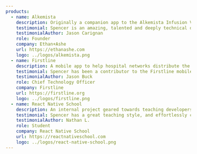 ```yaml
---
products:
  - name: Alkemista
    description: Originally a companion app to the Alkemista Infusion Vessel for spirits. The app evolved into a resource for people to discover, explore, and rank cocktails and alcohol infusions with the goal of expanding to a mini-social network for cocktail aficionados.
    testimonial: Spencer is an amazing, talented and deeply technical developer who helped us transform our vision for creating the single best mobile app for cocktail recipes into reality. With a keen attention-to-detail and an unwavering empathy for the customer, Spencer made even the most complex user tasks breathtakingly simple. He worked side-by-side with our UI/UX designer to build, test and refine the user experience. His full-stack technical development skills allowed us to build our mobile app on a solid foundation for usability, scale and performance. He is also a great guy to work with on a personal level. He responds to issues in a timely manner and works expediently. We plan on using Spencer over the years to come as we refine and expand our mobile strategy.
    testimonialAuthor: Jason Carignan
    role: Founder
    company: Ethan+Ashe
    url: https://ethanashe.com
    logo: ../logos/alkemista.png
  - name: Firstline
    description: A mobile app to help hospital networks distribute the latest guidelines from infectious disease staff to the rest of their colleagues. The app also provided a platform for experts from different hospital networks to collaborate and share information.
    testimonial: Spencer has been a contributor to the Firstline mobile product over several years. His work with Firstline has ranged from consulting on strategy and problem solving, through to hands-on development in many of the more sophisticated elements of an incredibly complex clinical product. There is little in the mobile product that he has not had some influence on. Spencer produced consistently high quality code, whether working as part of a team or individually. A sharp mind, a deep technical understanding, and a creative can-do approach to challenges means Spencer is a pleasure to have on the team.
    testimonialAuthor: Jason Buck
    role: Chief Technology Officer
    company: Firstline
    url: https://firstline.org
    logo: ../logos/firstline.png
  - name: React Native School
    description: An internal project geared towards teaching developers how to confidently build React Native apps. With over 180 tutorials, 18 courses, and more than 26,500 students React Native School has become a go-to resource for anyone looking to use React Native. All development and content creation has been done in house.
    testimonial: Spencer has a great teaching style, and effortlessly conveys the material in a logical manner. It is easy to learn from him and that is a testament to his skill!
    testimonialAuthor: Nathan L.
    role: Student
    company: React Native School
    url: https://reactnativeschool.com
    logo: ../logos/react-native-school.png
---
```

